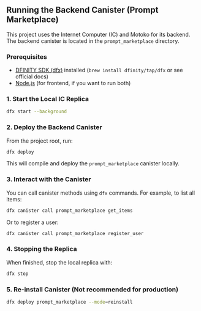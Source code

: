 ## Running the Backend Canister (Prompt Marketplace)

This project uses the Internet Computer (IC) and Motoko for its backend. The backend canister is located in the `prompt_marketplace` directory.

### Prerequisites

- [DFINITY SDK (dfx)](https://internetcomputer.org/docs/current/developer-docs/setup/install/) installed (`brew install dfinity/tap/dfx` or see official docs)
- [Node.js](https://nodejs.org/) (for frontend, if you want to run both)

### 1. Start the Local IC Replica

```bash
dfx start --background
```

### 2. Deploy the Backend Canister

From the project root, run:

```bash
dfx deploy
```

This will compile and deploy the `prompt_marketplace` canister locally.

### 3. Interact with the Canister

You can call canister methods using `dfx` commands. For example, to list all items:

```bash
dfx canister call prompt_marketplace get_items
```

Or to register a user:

```bash
dfx canister call prompt_marketplace register_user
```

### 4. Stopping the Replica

When finished, stop the local replica with:

```bash
dfx stop
```

### 5. Re-install Canister (Not recommended for production)

```bash
dfx deploy prompt_marketplace --mode=reinstall
```
